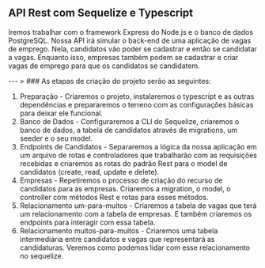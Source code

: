 ## API Rest com Sequelize e Typescript

<p>
Iremos trabalhar com o framework Express do Node.js e o banco de dados PostgreSQL. Nossa API irá simular o back-end de uma aplicação de vagas de emprego. Nela, candidatos vão poder se cadastrar e então se candidatar a vagas. Enquanto isso, empresas também podem se cadastrar e criar vagas de emprego para que os candidatos se candidatem.
</p>
---
> ### As etapas de criação do projeto serão as seguintes:

1. Preparação - Criaremos o projeto, instalaremos o typescript e as outras dependências e prepararemos o terreno com as configurações básicas para deixar ele funcional.
2. Banco de Dados - Configuraremos a CLI do Sequelize, criaremos o banco de dados, a tabela de candidatos através de migrations, um seeder e o seu model.
3. Endpoints de Candidatos - Separaremos a lógica da nossa aplicação em um arquivo de rotas e controladores que trabalharão com as requisições recebidas e criaremos as rotas do padrão Rest para o model de candidatos (create, read, update e delete).
4. Empresas - Repetiremos o processo de criação do recurso de candidatos para as empresas. Criaremos a migration, o model, o controller com métodos Rest e rotas para esses métodos.
5. Relacionamento um-para-muitos - Criaremos a tabela de vagas que terá um relacionamento com a tabela de empresas. E também criaremos os endpoints para interagir com essa tabela.
6. Relacionamento muitos-para-muitos - Criaremos uma tabela intermediária entre candidatos e vagas que representará as candidaturas. Veremos como podemos lidar com esse relacionamento no sequelize.
